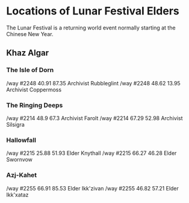 # Locations of Lunar Festival Elders

The Lunar Festival is a returning world event normally starting at the Chinese New Year.



## Khaz Algar

### The Isle of Dorn
/way #2248 40.91 87.35 Archivist Rubbleglint
/way #2248 48.62 13.95 Archivist Coppermoss

### The Ringing Deeps
/way #2214 48.9 67.3 Archivist Farolt
/way #2214 67.29 52.98 Archivist Silsigra

### Hallowfall
/way #2215 25.88 51.93 Elder Knythall
/way #2215 66.27 46.28 Elder Swornvow

### Azj-Kahet
/way #2255 66.91 85.53 Elder Ikk'zivan
/way #2255 46.82 57.21 Elder Ikk'xataz